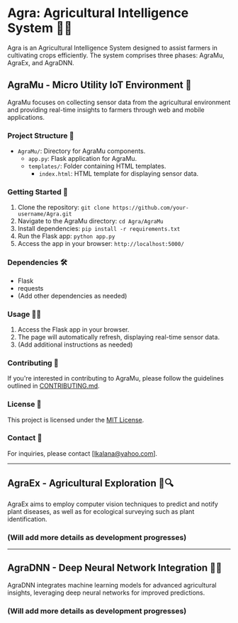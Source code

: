 # Agra: Agricultural Intelligence System 🌾🚜

Agra is an Agricultural Intelligence System designed to assist farmers in cultivating crops efficiently. The system comprises three phases: AgraMu, AgraEx, and AgraDNN.

## AgraMu - Micro Utility IoT Environment 🌱

AgraMu focuses on collecting sensor data from the agricultural environment and providing real-time insights to farmers through web and mobile applications.

### Project Structure 📁

- `AgraMu/`: Directory for AgraMu components.
  - `app.py`: Flask application for AgraMu.
  - `templates/`: Folder containing HTML templates.
    - `index.html`: HTML template for displaying sensor data.

### Getting Started 🚀

1. Clone the repository: `git clone https://github.com/your-username/Agra.git`
2. Navigate to the AgraMu directory: `cd Agra/AgraMu`
3. Install dependencies: `pip install -r requirements.txt`
4. Run the Flask app: `python app.py`
5. Access the app in your browser: `http://localhost:5000/`

### Dependencies 🛠️

- Flask
- requests
- (Add other dependencies as needed)

### Usage 👩‍🌾

1. Access the Flask app in your browser.
2. The page will automatically refresh, displaying real-time sensor data.
3. (Add additional instructions as needed)

### Contributing 🤝

If you're interested in contributing to AgraMu, please follow the guidelines outlined in [CONTRIBUTING.md](CONTRIBUTING.md).

### License 📄

This project is licensed under the [MIT License](LICENSE).

### Contact 📧

For inquiries, please contact [lkalana@yahoo.com].

---

## AgraEx - Agricultural Exploration 🌱🔍

AgraEx aims to employ computer vision techniques to predict and notify plant diseases, as well as for ecological surveying such as plant identification.

### (Will add more details as development progresses)

---

## AgraDNN - Deep Neural Network Integration 🧠🌾

AgraDNN integrates machine learning models for advanced agricultural insights, leveraging deep neural networks for improved predictions.

### (Will add more details as development progresses)
